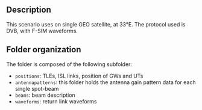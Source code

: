 ## Description

This scenario uses on single GEO satellite, at 33°E.
The protocol used is DVB, with F-SIM waveforms.

## Folder organization

The folder is composed of the following subfolder:

- `positions`: TLEs, ISL links, position of GWs and UTs
- `antennapatterns`: this folder holds the antenna gain pattern data for each single spot-beam
- `beams`: beam description
- `waveforms`: return link waveforms
